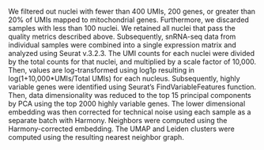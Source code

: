 We filtered out nuclei with fewer than 400 UMIs, 200 genes, or greater than 20% of UMIs mapped to mitochondrial genes. 
Furthermore, we discarded samples with less than 100 nuclei. We retained all nuclei that pass the quality metrics described above. 
Subsequently, snRNA-seq data from individual samples were combined into a single expression matrix and analyzed using Seurat v.3.2.3. 
The UMI counts for each nuclei were divided by the total counts for that nuclei, and multiplied by a scale factor of 10,000. 
Then, values are log-transformed using log1p resulting in log(1+10,000*UMIs/Total UMIs) for each nucleus. 
Subsequently, highly variable genes were identified using Seurat’s FindVariableFeatures function. 
Then, data dimensionality was reduced to the top 15 principal components by PCA using the top 2000 highly variable genes. 
The lower dimensional embedding was then corrected for technical noise using each sample as a separate batch with Harmony. 
Neighbors were computed using the Harmony-corrected embedding. 
The UMAP and Leiden clusters were computed using the resulting nearest neighbor graph. 
